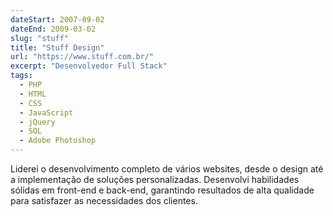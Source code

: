 ```yaml
---
dateStart: 2007-09-02
dateEnd: 2009-03-02
slug: "stuff"
title: "Stuff Design"
url: "https://www.stuff.com.br/"
excerpt: "Desenvolvedor Full Stack"
tags:
  - PHP
  - HTML
  - CSS
  - JavaScript
  - jQuery
  - SQL
  - Adobe Photoshop
---
```


Liderei o desenvolvimento completo de vários websites, desde o design até a implementação de soluções personalizadas. Desenvolvi habilidades sólidas em front-end e back-end, garantindo resultados de alta qualidade para satisfazer as necessidades dos clientes.